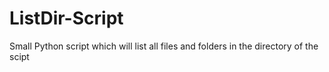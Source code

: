 # ListDir-Script
Small Python script which will list all files and folders in the directory of the scipt
